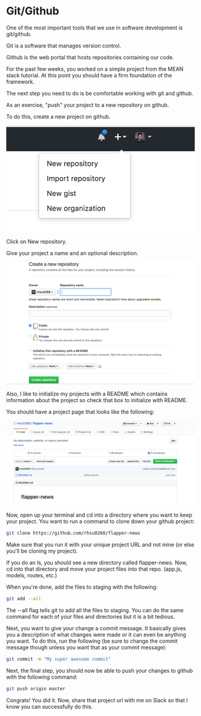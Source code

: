# Git/Github

One of the most important tools that we use in software development is git/github.

Git is a software that manages version control.

Github is the web portal that hosts repositories containing our code.

For the past few weeks, you worked on a simple project from the MEAN stack tutorial.
At this point you should have a firm foundation of the framework.

The next step you need to do is be comfortable working with git and github.

As an exercise, "push" your project to a new repository on github.

To do this, create a new project on github.

![alt text](github-1.png "Logo Title Text 1")

Click on New repository.

Give your project a name and an optional description.

![alt text](github-2.png "Logo Title Text 1")

Also, I like to initialize my projects with a README which contains information about the project so check that box to initialize with README.

You should have a project page that looks like the following:


![alt text](github-3.png "Logo Title Text 1")

Now, open up your terminal and cd into a directory where you want to keep your project. You want to run a command to clone down your github project:

```bash
git clone https://github.com/rhsu0268/flapper-news
```

Make sure that you run it with your unique project URL and not mine (or else you'll be cloning my project).

If you do an ls, you should see a new directory called flapper-news. Now, cd into that directory and move your project files into that repo. (app.js, models, routes, etc.)

When you're done, add the files to staging with the following:

```bash
git add --all
```

The --all flag tells git to add all the files to staging. You can do the same command for each of your files and directories but it is a bit tedious.

Next, you want to give your change a commit message. It basically gives you a description of what changes were made or it can even be anything you want. To do this, run the following (be sure to change the commit message though unless you want that as your commit message):

```bash
git commit -m "My super awesome commit"
```

Next, the final step, you should now be able to push your changes to github with the following command:

```bash
git push origin master
```

Congrats! You did it. Now, share that project url with me on Slack so that I know you can successfully do this.
